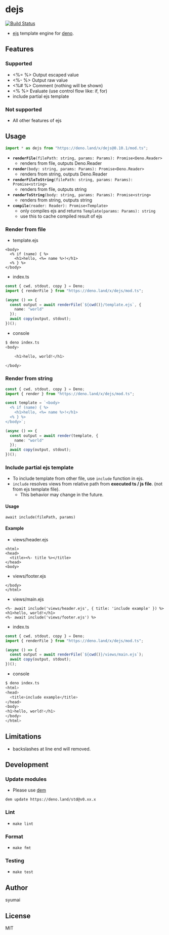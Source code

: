 # dejs

[![Build Status](https://github.com/syumai/dejs/workflows/test/badge.svg?branch=master)](https://github.com/syumai/dejs/actions)

- [ejs](https://ejs.co) template engine for [deno](https://github.com/denoland/deno).

## Features

### Supported

- <%= %> Output escaped value
- <%- %> Output raw value
- <%# %> Comment (nothing will be shown)
- <% %> Evaluate (use control flow like: if, for)
- include partial ejs template

### Not supported

- All other features of ejs

## Usage

```ts
import * as dejs from "https://deno.land/x/dejs@0.10.1/mod.ts";
```

- **`renderFile`**`(filePath: string, params: Params): Promise<Deno.Reader>`
  - renders from file, outputs Deno.Reader
- **`render`**`(body: string, params: Params): Promise<Deno.Reader>`
  - renders from string, outputs Deno.Reader
- **`renderFileToString`**`(filePath: string, params: Params): Promise<string>`
  - renders from file, outputs string
- **`renderToString`**`(body: string, params: Params): Promise<string>`
  - renders from string, outputs string
- **`compile`**`(reader: Reader): Promise<Template>`
  - only compiles ejs and returns `Template(params: Params): string`
  - use this to cache compiled result of ejs

### Render from file

- template.ejs

```ejs
<body>
  <% if (name) { %>
    <h1>hello, <%= name %>!</h1>
  <% } %>
</body>
```

- index.ts

```ts
const { cwd, stdout, copy } = Deno;
import { renderFile } from "https://deno.land/x/dejs/mod.ts";

(async () => {
  const output = await renderFile(`${cwd()}/template.ejs`, {
    name: "world"
  });
  await copy(output, stdout);
})();
```

- console

```sh
$ deno index.ts
<body>

    <h1>hello, world!</h1>

</body>
```

### Render from string

```ts
const { cwd, stdout, copy } = Deno;
import { render } from "https://deno.land/x/dejs/mod.ts";

const template = `<body>
  <% if (name) { %>
    <h1>hello, <%= name %>!</h1>
  <% } %>
</body>`;

(async () => {
  const output = await render(template, {
    name: "world"
  });
  await copy(output, stdout);
})();
```

### Include partial ejs template

- To include template from other file, use `include` function in ejs.
- `include` resolves views from relative path from **executed ts / js file**. (not from ejs template file).
  - This behavior may change in the future.

#### Usage

```ejs
await include(filePath, params)
```

#### Example

- views/header.ejs

```ejs
<html>
<head>
  <title><%- title %></title>
</head>
<body>
```

- views/footer.ejs

```ejs
</body>
</html>
```

- views/main.ejs

```
<%- await include('views/header.ejs', { title: 'include example' }) %>
<h1>hello, world!</h1>
<%- await include('views/footer.ejs') %>
```

- index.ts

```ts
const { cwd, stdout, copy } = Deno;
import { renderFile } from "https://deno.land/x/dejs/mod.ts";

(async () => {
  const output = await renderFile(`${cwd()}/views/main.ejs`);
  await copy(output, stdout);
})();
```

- console

```sh
$ deno index.ts
<html>
<head>
  <title>include example</title>
</head>
<body>
<h1>hello, world!</h1>
</body>
</html>
```

## Limitations

- backslashes at line end will removed.

## Development

### Update modules

- Please use [dem](https://github.com/syumai/dem)

```
dem update https://deno.land/std@v0.xx.x
```

### Lint

- `make lint`

### Format

- `make fmt`

### Testing

- `make test`

## Author

syumai

## License

MIT
